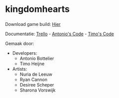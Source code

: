 # kingdomhearts
###

Download game build: [Hier](https://github.com/lghenk/Cuphead/releases)

Documentatie: [Trello](https://trello.com/b/1Vpz2XQE/cuphead) - 
[Antonio's Code](https://github.com/stepperman/CupheadScripts) - 
[Timo's Code](https://github.com/lghenk/Cuphead-Personal)

Gemaak door:
- Developers:
  - Antonio Bottelier
  - Timo Heijne
- Artists:
  - Nuria de Leeuw
  - Ryan Cannon
  - Desiree Scheper
  - Sharona Vorswijk
